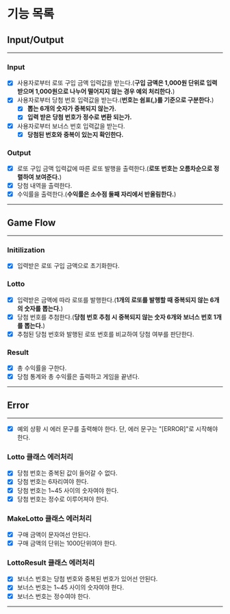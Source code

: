 # 기능 목록

## Input/Output

---

### Input

- [x] 사용자로부터 로또 구입 금액 입력값을 받는다.(**구입 금액은 1,000원 단위로 입력 받으며 1,000원으로 나누어 떨어지지 않는 경우 예외 처리한다.**)
- [x] 사용자로부터 당첨 번호 입력값을 받는다.(**번호는 쉼표(,)를 기준으로 구분한다.**)
  - [x] **뽑는 6개의 숫자가 중복되지 않는가.**
  - [x] **입력 받은 당첨 번호가 정수로 변환 되는가.**
- [x] 사용자로부터 보너스 번호 입력값을 받는다.
  - [x] **당첨된 번호와 중복이 있는지 확인한다.**

### Output

- [x] 로또 구입 금액 입력값에 따른 로또 발행을 출력한다.(**로또 번호는 오름차순으로 정렬하여 보여준다.**)
- [x] 당첨 내역을 출력한다.
- [x] 수익률을 출력한다.(**수익률은 소수점 둘째 자리에서 반올림한다.**)

---

## Game Flow

---

### Initilization

- [x] 입력받은 로또 구입 금액으로 초기화한다.

### Lotto

- [x] 입력받은 금액에 따라 로또를 발행한다.(**1개의 로또를 발행할 때 중복되지 않는 6개의 숫자를 뽑는다.**)
- [x] 당첨 번호를 추첨한다.(**당첨 번호 추첨 시 중복되지 않는 숫자 6개와 보너스 번호 1개를 뽑는다.**)
- [x] 추첨된 당첨 번호와 발행된 로또 번호를 비교하여 당첨 여부를 판단한다.

### Result

- [x] 총 수익률을 구한다.
- [x] 당첨 통계와 총 수익률은 출력하고 게임을 끝낸다.

---

## Error

---

- [x] 예외 상황 시 에러 문구를 출력해야 한다. 단, 에러 문구는 "[ERROR]"로 시작해야 한다.

### Lotto 클래스 에러처리

- [x] 당첨 번호는 중복된 값이 들어갈 수 없다.
- [x] 당첨 번호는 6자리여야 한다.
- [x] 당첨 번호는 1~45 사이의 숫자여야 한다.
- [x] 당첨 번호는 정수로 이루어져야 한다.

### MakeLotto 클래스 에러처리

- [x] 구매 금액이 문자여선 안된다.
- [x] 구매 금액의 단위는 1000단위여야 한다.

### LottoResult 클래스 에러처리

- [x] 보너스 번호는 당첨 번호와 중복된 번호가 있어선 안된다.
- [x] 보너스 번호는 1~45 사이의 숫자여야 한다.
- [x] 보너스 번호는 정수여야 한다.

---
